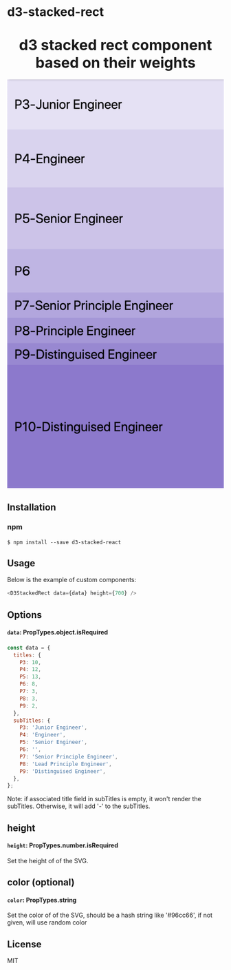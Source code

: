# d3-stacked-rect

<big><h1 align="center">d3 stacked rect component based on their weights</h1></big>

![d3 stacked rect](example/example.png)

## Installation

### npm

```
$ npm install --save d3-stacked-react
```

## Usage

Below is the example of custom components:

```js
<D3StackedRect data={data} height={700} />
```

## Options

#### `data`: PropTypes.object.isRequired

```js
const data = {
  titles: {
    P3: 10,
    P4: 12,
    P5: 13,
    P6: 8,
    P7: 3,
    P8: 3,
    P9: 2,
  },
  subTitles: {
    P3: 'Junior Engineer',
    P4: 'Engineer',
    P5: 'Senior Engineer',
    P6: '',
    P7: 'Senior Principle Engineer',
    P8: 'Lead Principle Engineer',
    P9: 'Distinguised Engineer',
  },
};
```

Note: if associated title field in subTitles is empty, it won't render the subTitles. Otherwise, it will add '-' to the subTitles.

## height

#### `height`: PropTypes.number.isRequired

Set the height of of the SVG.

## color (optional)

#### `color`: PropTypes.string

Set the color of of the SVG, should be a hash string like '#96cc66', if not given, will use random color

## License

MIT

